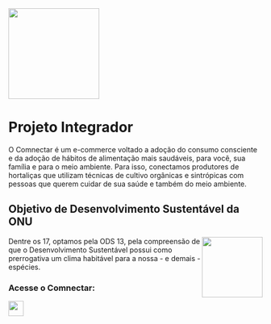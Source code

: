<img src="https://i.imgur.com/hJ6295X.png" height="180" />

# Projeto Integrador

O Comnectar é um e-commerce voltado a adoção do consumo consciente e da adoção de hábitos de alimentação mais saudáveis, para você, sua família e para o meio ambiente. Para isso, conectamos produtores de hortaliças que utilizam técnicas de cultivo orgânicas e sintrópicas com pessoas que querem cuidar de sua saúde e também do meio ambiente.

## Objetivo de Desenvolvimento Sustentável da ONU

<p><img align="right" src="https://i.imgur.com/Ud3tScH.png" height="120" /></p>
Dentre os 17, optamos pela ODS 13, pela compreensão de que o Desenvolvimento Sustentável possui como prerrogativa um clima habitável para a nossa - e demais - espécies.

### Acesse o Comnectar:

<a href="https://comnectar.netlify.app/home" target="_blank"><img align="center"
     src="https://i.imgur.com/hJ6295X.png" height="30"/></a>

